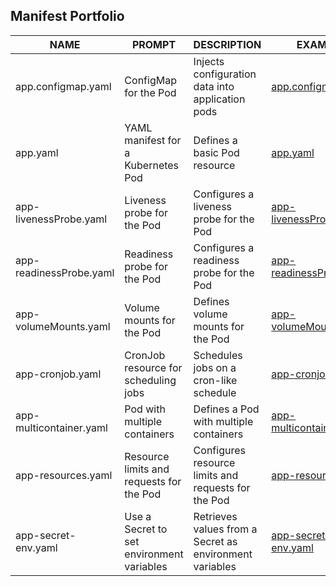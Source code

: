 ## Manifest Portfolio

| NAME               | PROMPT                                              | DESCRIPTION                                                 | EXAMPLE                                              |
|-------------------------|-----------------------------------------------------|-------------------------------------------------------------|------------------------------------------------------|
| app.configmap.yaml      | ConfigMap for the Pod                               | Injects configuration data into application pods            | [app.configmap.yaml](https://github.com/ibayro/go-demo-app/blob/master/yaml/app-configmap.yaml) |
| app.yaml                | YAML manifest for a Kubernetes Pod                  | Defines a basic Pod resource                               | [app.yaml](https://github.com/ibayro/go-demo-app/blob/master/yaml/app.yamll)                |
| app-livenessProbe.yaml  | Liveness probe for the Pod                           | Configures a liveness probe for the Pod                    | [app-livenessProbe.yaml](https://github.com/ibayro/go-demo-app/blob/master/yaml/app-livenessProbe.yaml)  |
| app-readinessProbe.yaml | Readiness probe for the Pod                          | Configures a readiness probe for the Pod                   | [app-readinessProbe.yaml](https://github.com/ibayro/go-demo-app/blob/master/yaml/app-readinessProbe.yaml) |
| app-volumeMounts.yaml   | Volume mounts for the Pod                            | Defines volume mounts for the Pod                          | [app-volumeMounts.yaml](https://github.com/ibayro/go-demo-app/blob/master/yaml/app-volumeMounts.yaml)   |
| app-cronjob.yaml        | CronJob resource for scheduling jobs                  | Schedules jobs on a cron-like schedule                      | [app-cronjob.yaml](https://github.com/ibayro/go-demo-app/blob/master/yaml/app-cronjob.yaml)        |
| app-multicontainer.yaml | Pod with multiple containers                         | Defines a Pod with multiple containers                      | [app-multicontainer.yaml](https://github.com/ibayro/go-demo-app/blob/master/yaml/app-multicontainer.yaml) |
| app-resources.yaml      | Resource limits and requests for the Pod             | Configures resource limits and requests for the Pod        | [app-resources.yaml](https://github.com/ibayro/go-demo-app/blob/master/yaml/app-resources.yaml)      |
| app-secret-env.yaml     | Use a Secret to set environment variables            | Retrieves values from a Secret as environment variables    | [app-secret-env.yaml](https://github.com/ibayro/go-demo-app/blob/master/yaml/app-secret.yaml)    |
